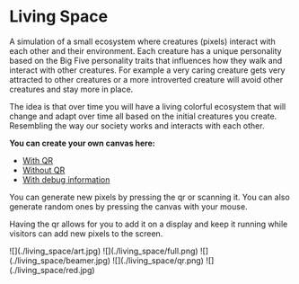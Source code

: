 <!--blog.created_on="2024-8-10"-->
# Living Space

A simulation of a small ecosystem where creatures (pixels) interact with each other and their environment. Each creature has a unique personality based on the Big Five personality traits that influences how they walk and interact with other creatures. For example a very caring creature gets very attracted to other creatures or a more introverted creature will avoid other creatures and stay more in place.

The idea is that over time you will have a living colorful ecosystem that will change and adapt over time all based on the initial creatures you create. Resembling the way our society works and interacts with each other. 

**You can create your own canvas here:**
<!-- TODO: add query params to local links  -->
- [With QR](../living_space.md)
- [Without QR](https://lyrx.dev/living_space/?QR=false)
- [With debug information](http://lyrx.dev/living_space/?DEBUG_INFO=true)

You can generate new pixels by pressing the qr or scanning it. You can also generate random ones by pressing the canvas with your mouse.

Having the qr allows for you to add it on a display and keep it running while visitors can add new pixels to the screen.

<carousel>
![](./living_space/art.jpg)
![](./living_space/full.png)
![](./living_space/beamer.jpg)
![](./living_space/qr.png)
![](./living_space/red.jpg)
</carousel>
